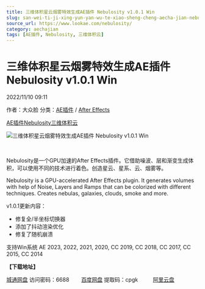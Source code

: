 ```yaml
---
title: 三维体积星云烟雾特效生成AE插件 Nebulosity v1.0.1 Win
slug: san-wei-ti-ji-xing-yun-yan-wu-te-xiao-sheng-cheng-aecha-jian-nebulosity-v1-0-1-win
source_url: https://www.lookae.com/nebulosity/
category: aechajian
tags: [AE插件, Nebulosity, 三维体积云]
---
```

# 三维体积星云烟雾特效生成AE插件 Nebulosity v1.0.1 Win

2022/11/10 09:11

作者：大众脸
分类：[AE插件](https://www.lookae.com/after-effects/aechajian/) / [After Effects](https://www.lookae.com/after-effects/)

[AE插件](https://www.lookae.com/tag/ae%e6%8f%92%e4%bb%b6/)[Nebulosity](https://www.lookae.com/tag/nebulosity/)[三维体积云](https://www.lookae.com/tag/%e4%b8%89%e7%bb%b4%e4%bd%93%e7%a7%af%e4%ba%91/)

![三维体积星云烟雾特效生成AE插件 Nebulosity v1.0.1 Win](https://www.lookae.com/wp-content/uploads/2022/11/Nebulosity.jpg "三维体积星云烟雾特效生成AE插件 Nebulosity v1.0.1 Win-LookAE.com")

[﻿﻿﻿](https://cloud.video.taobao.com//play/u/705956171/p/1/e/6/t/1/386205250274.mp4)

Nebulosity是一个GPU加速的After Effects插件。它借助噪波、层和渐变生成体积，可以使用不同的技术进行着色。创造星云、星系、云、烟雾等。

Nebulosity is a GPU-accelerated After Effects plugin. It generates volumes with help of Noise, Layers and Ramps that can be colorized with different techniques. Creates nebulas, galaxies, clouds, smoke and more.

v1.0.1更新内容：

* 修复全/半坐标切换器
* 添加了抖动渲染优化
* 修复了随机崩溃

支持Win系统 AE 2023, 2022, 2021, 2020, CC 2019, CC 2018, CC 2017, CC 2015, CC 2014

**【下载地址】**

[城通网盘](https://url70.ctfile.com/f/2827370-723742014-5fe422?p=4431) 访问密码：6688        [百度网盘](https://pan.baidu.com/s/12DNEuh-tbXqTusX8-UfYLQ?pwd=cpgk) 提取码：cpgk          [阿里云盘](https://www.aliyundrive.com/s/yfVNYPfaFaB)

